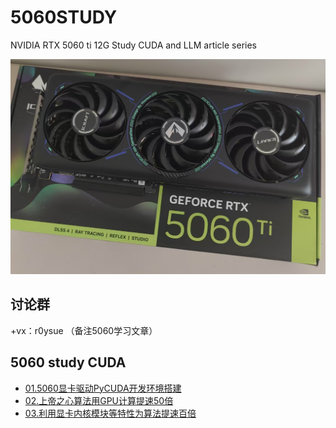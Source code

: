 # 5060STUDY
NVIDIA RTX 5060 ti 12G Study CUDA and LLM article series

![](5060StudyCUDA/01/pic/01.png)

## 讨论群

+vx：r0ysue （备注5060学习文章）

## 5060 study CUDA

- [01.5060显卡驱动PyCUDA开发环境搭建](5060StudyCUDA/01/)
- [02.上帝之心算法用GPU计算提速50倍](5060StudyCUDA/02/)
- [03.利用显卡内核模块等特性为算法提速百倍](5060StudyCUDA/03/)